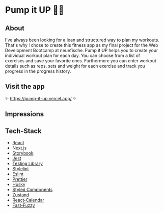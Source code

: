 # Pump it UP 🏋️‍♀️

## About
I've always been looking for a lean and structured way to plan my workouts. That's why I chose to create this fitness app as my final project for the Web Development Bootcamp at neuefische. Pump it UP helps you to create your individual workout plan for each day. You can choose from a list of exercises and save your favorite ones. Furthermore you can enter workout details such as reps, sets and weight for each exercise and track you progress in the progress history.

## Visit the app
✨ https://pump-it-up.vercel.app/ ✨ 

## Impressions

## Tech-Stack
- 	[React](https://reactjs.org/)
-   [Next.js](https://nextjs.org/)
-   [Storybook](https://storybook.js.org/)
-   [Jest](https://jestjs.io/)
-   [Testing Library](https://testing-library.com/)
-   [Stylelint](https://stylelint.io/)
-   [Eslint](https://eslint.org/)
-   [Prettier](https://prettier.io/)
-   [Husky](https://typicode.github.io/husky/)
- 	[Styled Components](https://styled-components.com/)
-   [Zustand](https://zustand-demo.pmnd.rs/)
- 	[React-Calendar](https://www.npmjs.com/package/react-calendar)
- 	[Fast-Fuzzy](https://www.npmjs.com/package/fast-fuzzy)

